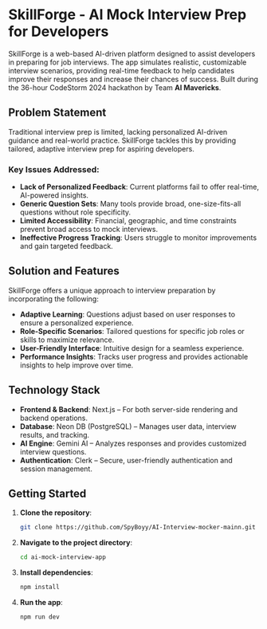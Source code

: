 # SkillForge - AI Mock Interview Prep for Developers

SkillForge is a web-based AI-driven platform designed to assist developers in preparing for job interviews. The app simulates realistic, customizable interview scenarios, providing real-time feedback to help candidates improve their responses and increase their chances of success. Built during the 36-hour CodeStorm 2024 hackathon by Team **AI Mavericks**. 


## Problem Statement

Traditional interview prep is limited, lacking personalized AI-driven guidance and real-world practice. SkillForge tackles this by providing tailored, adaptive interview prep for aspiring developers.

### Key Issues Addressed:
- **Lack of Personalized Feedback**: Current platforms fail to offer real-time, AI-powered insights.
- **Generic Question Sets**: Many tools provide broad, one-size-fits-all questions without role specificity.
- **Limited Accessibility**: Financial, geographic, and time constraints prevent broad access to mock interviews.
- **Ineffective Progress Tracking**: Users struggle to monitor improvements and gain targeted feedback.

## Solution and Features

SkillForge offers a unique approach to interview preparation by incorporating the following:

- **Adaptive Learning**: Questions adjust based on user responses to ensure a personalized experience.
- **Role-Specific Scenarios**: Tailored questions for specific job roles or skills to maximize relevance.
- **User-Friendly Interface**: Intuitive design for a seamless experience.
- **Performance Insights**: Tracks user progress and provides actionable insights to help improve over time.

## Technology Stack

- **Frontend & Backend**: Next.js – For both server-side rendering and backend operations.
- **Database**: Neon DB (PostgreSQL) – Manages user data, interview results, and tracking.
- **AI Engine**: Gemini AI – Analyzes responses and provides customized interview questions.
- **Authentication**: Clerk – Secure, user-friendly authentication and session management.

## Getting Started

1. **Clone the repository**:
   ```bash
   git clone https://github.com/SpyBoyy/AI-Interview-mocker-mainn.git
   ```

2. **Navigate to the project directory**:
   ```bash
   cd ai-mock-interview-app
   ```

3. **Install dependencies**:
   ```bash
   npm install
   ```

4. **Run the app**:
   ```bash
   npm run dev 
   ```


